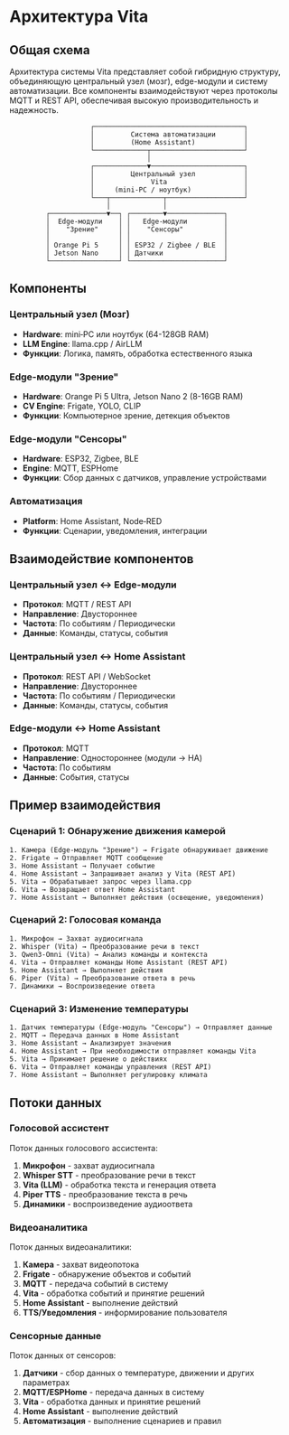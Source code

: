 # Архитектура Vita

## Общая схема

Архитектура системы Vita представляет собой гибридную структуру, объединяющую центральный узел (мозг), edge-модули и систему автоматизации. Все компоненты взаимодействуют через протоколы MQTT и REST API, обеспечивая высокую производительность и надежность.

```
                    ┌─────────────────────────────────────┐
                    │         Система автоматизации       │
                    │         (Home Assistant)            │
                    └─────────────┬───────────────────────┘
                                  │
                    ┌─────────────▼───────────────────────┐
                    │         Центральный узел            │
                    │              Vita                   │
                    │     (mini-PC / ноутбук)             │
                    └───┬─────────────┬───────────────────┘
                        │             │
         ┌──────────────▼──┐ ┌────────▼──────────────┐
         │  Edge-модули    │ │   Edge-модули         │
         │    "Зрение"     │ │    "Сенсоры"          │
         │                 │ │                       │
         │ Orange Pi 5     │ │ ESP32 / Zigbee / BLE  │
         │ Jetson Nano     │ │ Датчики               │
         └─────────────────┘ └───────────────────────┘
```

## Компоненты

### Центральный узел (Мозг)
- **Hardware**: mini‑PC или ноутбук (64-128GB RAM)
- **LLM Engine**: llama.cpp / AirLLM
- **Функции**: Логика, память, обработка естественного языка

### Edge-модули "Зрение"
- **Hardware**: Orange Pi 5 Ultra, Jetson Nano 2 (8-16GB RAM)
- **CV Engine**: Frigate, YOLO, CLIP
- **Функции**: Компьютерное зрение, детекция объектов

### Edge-модули "Сенсоры"
- **Hardware**: ESP32, Zigbee, BLE
- **Engine**: MQTT, ESPHome
- **Функции**: Сбор данных с датчиков, управление устройствами

### Автоматизация
- **Platform**: Home Assistant, Node‑RED
- **Функции**: Сценарии, уведомления, интеграции

## Взаимодействие компонентов

### Центральный узел ↔ Edge-модули
- **Протокол**: MQTT / REST API
- **Направление**: Двустороннее
- **Частота**: По событиям / Периодически
- **Данные**: Команды, статусы, события

### Центральный узел ↔ Home Assistant
- **Протокол**: REST API / WebSocket
- **Направление**: Двустороннее
- **Частота**: По событиям / Периодически
- **Данные**: Команды, статусы, события

### Edge-модули ↔ Home Assistant
- **Протокол**: MQTT
- **Направление**: Одностороннее (модули → HA)
- **Частота**: По событиям
- **Данные**: События, статусы

## Пример взаимодействия

### Сценарий 1: Обнаружение движения камерой
```
1. Камера (Edge-модуль "Зрение") → Frigate обнаруживает движение
2. Frigate → Отправляет MQTT сообщение
3. Home Assistant → Получает событие
4. Home Assistant → Запрашивает анализ у Vita (REST API)
5. Vita → Обрабатывает запрос через llama.cpp
6. Vita → Возвращает ответ Home Assistant
7. Home Assistant → Выполняет действия (освещение, уведомления)
```

### Сценарий 2: Голосовая команда
```
1. Микрофон → Захват аудиосигнала
2. Whisper (Vita) → Преобразование речи в текст
3. Qwen3-Omni (Vita) → Анализ команды и контекста
4. Vita → Отправляет команды Home Assistant (REST API)
5. Home Assistant → Выполняет действия
6. Piper (Vita) → Преобразование ответа в речь
7. Динамики → Воспроизведение ответа
```

### Сценарий 3: Изменение температуры
```
1. Датчик температуры (Edge-модуль "Сенсоры") → Отправляет данные
2. MQTT → Передача данных в Home Assistant
3. Home Assistant → Анализирует значения
4. Home Assistant → При необходимости отправляет команды Vita
5. Vita → Принимает решение о действиях
6. Vita → Отправляет команды управления (REST API)
7. Home Assistant → Выполняет регулировку климата
```

## Потоки данных

### Голосовой ассистент
Поток данных голосового ассистента:
1. **Микрофон** - захват аудиосигнала
2. **Whisper STT** - преобразование речи в текст
3. **Vita (LLM)** - обработка текста и генерация ответа
4. **Piper TTS** - преобразование текста в речь
5. **Динамики** - воспроизведение аудиоответа

### Видеоаналитика
Поток данных видеоаналитики:
1. **Камера** - захват видеопотока
2. **Frigate** - обнаружение объектов и событий
3. **MQTT** - передача событий в систему
4. **Vita** - обработка событий и принятие решений
5. **Home Assistant** - выполнение действий
6. **TTS/Уведомления** - информирование пользователя

### Сенсорные данные
Поток данных от сенсоров:
1. **Датчики** - сбор данных о температуре, движении и других параметрах
2. **MQTT/ESPHome** - передача данных в систему
3. **Vita** - обработка данных и принятие решений
4. **Home Assistant** - выполнение действий
5. **Автоматизация** - выполнение сценариев и правил